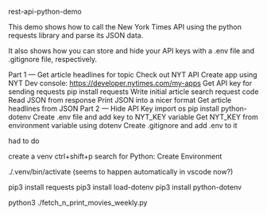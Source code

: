 rest-api-python-demo 

This demo shows how to call the New York Times API using the 
python requests library and parse its JSON data.

It also shows how you can store and hide your API keys with 
a .env file and .gitignore file, respectively.

Part 1 — Get article headlines for topic 
Check out NYT API 
Create app using NYT Dev console: https://developer.nytimes.com/my-apps 
Get API key for sending requests pip install requests 
Write initial article search request code 
Read JSON from response 
Print JSON into a nicer format 
Get article headlines from JSON 
Part 2 — Hide API Key 
import os 
pip install python-dotenv 
Create .env file and add key to NYT_KEY variable 
Get NYT_KEY from environment variable using dotenv 
Create .gitignore and add .env to it


had to do

create a venv
  ctrl+shift+p
  search for Python: Create Environment

./.venv/bin/activate (seems to happen automatically in vscode now?)

pip3 install requests
pip3 install load-dotenv
pip3 install python-dotenv

python3 ./fetch_n_print_movies_weekly.py